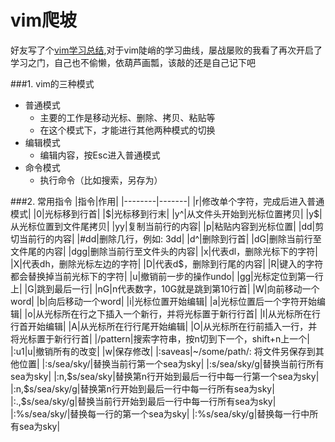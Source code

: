 ﻿# vim爬坡

好友写了个[vim学习总结](http://blog.csdn.net/lttclaw_/article/details/42967907),对于vim陡峭的学习曲线，屡战屡败的我看了再次开启了学习之门，自己也不偷懒，依葫芦画瓢，该敲的还是自己记下吧

###1. vim的三种模式
+ 普通模式
    - 主要的工作是移动光标、删除、拷贝、粘贴等
    - 在这个模式下，才能进行其他两种模式的切换
+ 编辑模式
    - 编辑内容，按Esc进入普通模式
+ 命令模式
    - 执行命令（比如搜索，另存为）

###2. 常用指令
|指令|作用|
|--------|-------|
|r|修改单个字符，完成后进入普通模式|
|0|光标移到行首|
|\$|光标移到行末|
|y^|从文件头开始到光标位置拷贝|
|y\$|从光标位置到文件尾拷贝|
|yy|复制当前行的内容|
|p|粘贴内容到光标位置|
|dd|剪切当前行的内容|
|#dd|删除几行，例如: 3dd|
|d^|删除到行首|
|dG|删除当前行至文件尾的内容|
|dgg|删除当前行至文件头的内容|
|x|代表dl，删除光标下的字符|
|X|代表dh，删除光标左边的字符|
|D|代表d$，删除到行尾的内容|
|R|键入的字符都会替换掉当前光标下的字符|
|u|撤销前一步的操作undo|
|gg|光标定位到第一行上|
|G|跳到最后一行|
|nG|n代表数字，10G就是跳到第10行首|
|W|向前移动一个word|
|b|向后移动一个word|
|i|光标位置开始编辑|
|a|光标位置后一个字符开始编辑|
|o|从光标所在行之下插入一个新行，并将光标置于新行行首|
|I|从光标所在行行首开始编辑|
|A|从光标所在行行尾开始编辑|
|O|从光标所在行前插入一行，并将光标置于新行行首|
|/pattern|搜索字符串，按n切到下一个，shift+n上一个|
|:u1\|u|撤销所有的改变|
|w|保存修改|
|:saveas|~/some/path/: 将文件另保存到其他位置|
|:s/sea/sky/|替换当前行第一个sea为sky|
|:s/sea/sky/g|替换当前行所有sea为sky|
|:n,\$s/sea/sky|替换第n行开始到最后一行中每一行第一个sea为sky|
|:n,\$s/sea/sky/g|替换第n行开始到最后一行中每一行所有sea为sky|
|:.,\$s/sea/sky/g|替换当前行开始到最后一行中每一行所有sea为sky|
|:%s/sea/sky/|替换每一行的第一个sea为sky|
|:%s/sea/sky/g|替换每一行中所有sea为sky|







